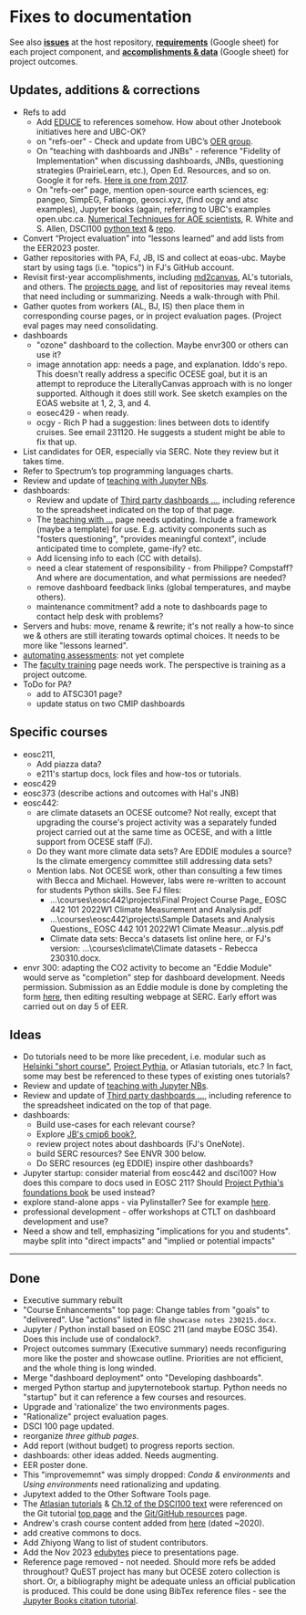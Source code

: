 # Fixes to documentation

See also **[issues](https://github.com/eoas-ubc/eoas-ubc.github.io/issues)** at the host repository, **[requirements](https://docs.google.com/spreadsheets/d/1DL2YDthzEbZijx35nVyveSstU5frQdzA/edit#gid=173746334)** (Google sheet) for each project component, and **[accomplishments & data](https://docs.google.com/spreadsheets/d/1BUk1_FHItUgzuyg2aJ-dX6XpMABmFSPe/edit#gid=979565415)** (Google sheet) for project outcomes.

## Updates, additions & corrections

* Refs to add
  * Add [EDUCE](https://educe-ubc.github.io/about.html) to references somehow. How about other Jnotebook initiatives here and UBC-OK?
  * on "refs-oer" - Check and update from UBC’s [OER group](https://oer.open.ubc.ca/).
  * On "teaching with dashboards and JNBs" - reference "Fidelity of Implementation" when discussing dashboards, JNBs, questioning strategies (PrairieLearn, etc.), Open Ed. Resources, and so on. Google it for refs. [Here is one from 2017](https://www.lifescied.org/doi/10.1187/cbe.16-03-0113).
  * On "refs-oer" page, mention open-source earth sciences, eg: pangeo, SimpEG, Fatiango, geosci.xyz, (find ocgy and atsc examples), Jupyter books (again, referring to UBC's examples open.ubc.ca. [Numerical Techniques for AOE scientists](https://rhwhite.github.io/numeric_2022/), R. White and S. Allen, DSCI100 [python text](https://python.datasciencebook.ca/intro.html)  & [repo](https://github.com/UBC-DSCI/introduction-to-datascience-python).
* Convert “Project evaluation” into “lessons learned” and add lists from the EER2023 poster.
* Gather repositories with PA, FJ, JB, IS and collect at eoas-ubc. Maybe start by using tags (i.e. "topics") in FJ's GitHub account.
* Revisit first-year accomplishments, including [md2canvas](https://github.com/eoas-ubc/md2canvas), AL's tutorials, and others. The [projects page](https://github.com/orgs/eoas-ubc/projects/1), and list of repositories may reveal items that need including or summarizing. Needs a walk-through with Phil.
* Gather quotes from workers (AL, BJ, IS) then place them in corresponding course pages, or in project evaluation pages. (Project eval pages may need consolidating.
* dashboards
  * "ozone" dashboard to the collection. Maybe envr300 or others can use it?
  * image annotation app: needs a page, and explanation. Iddo's repo. This doesn't really address a specific OCESE goal, but it is an attempt to reproduce the LiterallyCanvas approach with is no longer supported. Although it does still work. See sketch examples on the EOAS website at 1, 2, 3, and 4.
  * eosec429 - when ready.
  * ocgy - Rich P had a suggestion: lines between dots to identify cruises. See email 231120. He suggests a student might be able to fix that up.
* List candidates for OER, especially via SERC. Note they review but it takes time.
* Refer to Spectrum’s top programming languages charts. 
* Review and update of [teaching with Jupyter NBs](tut-teachwith-jnbs.md).
* dashboards:
  * Review and update of [Third party dashboards ...](refs-otherapps.md), including reference to the spreadsheet indicated on the top of that page.
  * The [teaching with ...](tut-teachwith-dashboards.md) page needs updating. Include a framework (maybe a template) for use. E.g. activity components such as "fosters questioning", "provides meaningful context", include anticipated time to complete, game-ify? etc.
  * Add licensing info to each (CC with details).
  * need a clear statement of responsibility - from Philippe? Compstaff? And where are documentation, and what permissions are needed? 
  * remove dashboard feedback links (global temperatures, and maybe others).
  * maintenance commitment? add a note to dashboards page to contact help desk with problems?
* Servers and hubs: move, rename & rewrite; it's not really a how-to since we & others are still iterating towards optimal choices. It needs to be more like "lessons learned".
* [automating assessments](openassessment.md): not yet complete
* The [faculty training](facultydev.md) page needs work. The perspective is training as a project outcome.
* ToDo for PA? 
  * add to ATSC301 page?
  * update status on two CMIP dashboards

## Specific courses

* eosc211,
  * Add piazza data?
  * e211's startup docs, lock files and how-tos or tutorials.
* eosc429
* eosc373 (describe actions and outcomes with Hal's JNB)
* eosc442:
  * are climate datasets an OCESE outcome? Not really, except that upgrading the course's project activity was a separately funded project carried out at the same time as OCESE, and with a little support from OCESE staff (FJ).
  * Do they want more climate data sets? Are EDDIE modules a source? Is the climate emergency committee still addressing data sets?
  * Mention labs. Not OCESE work, other than consulting a few times with Becca and Michael. However, labs were re-written to account for students Python skills. See FJ files:
    * ...\courses\eosc442\projects\Final Project Course Page_ EOSC 442 101 2022W1 Climate Measurement and Analysis.pdf
    * ...\courses\eosc442\projects\Sample Datasets and Analysis Questions_ EOSC 442 101 2022W1 Climate Measur...alysis.pdf
    * Climate data sets: Becca's datasets list online here, or FJ's version: ...\courses\climate\Climate datasets - Rebecca 230310.docx.
* envr 300: adapting the CO2 activity to become an "Eddie Module" would serve as "completion" step for dashboard development. Needs permission. Submission as an Eddie module is done by completing the form [here](https://serc.carleton.edu/eddie/participate/contribute_activity.html), then editing resulting webpage at SERC. Early effort was carried out on day 5 of EER.

## Ideas

* Do tutorials need to be more like precedent, i.e. modular such as [Helsinki "short course"](https://autogis-site.readthedocs.io/en/latest/index.html), [Project Pythia](https://projectpythia.org/), or Atlasian tutorials, etc.? In fact, some may best be referenced to these types of existing ones tutorials?
* Review and update of [teaching with Jupyter NBs](tut-teachwith-jnbs.md).
* Review and update of [Third party dashboards ...](refs-otherapps.md), including reference to the spreadsheet indicated on the top of that page.
* dashboards:
  * Build use-cases for each relevant course?
  * Explore [JB's cmip6 book?](https://github.com/fhmjones/cmip6_book),
  * review project notes about dashboards (FJ's OneNote).
  * build SERC resources? See ENVR 300 below.
  * Do SERC resources (eg EDDIE) inspire other dashboards?
* Jupyter startup: consider material from eosc442 and dsci100? How does this compare to docs used in EOSC 211? Should [Project Pythia's foundations book](https://foundations.projectpythia.org/landing-page.html) be used instead?
* explore stand-alone apps - via PyIinstaller? See for example [here](https://www.mssqltips.com/sqlservertip/7608/python-executable-standalone-application/).
* professional development - offer workshops at CTLT on dashboard development and use?
* Need a show and tell, emphasizing "implications for you and students". maybe split into "direct impacts" and "implied or potential impacts"

---

## Done

* Executive summary rebuilt
* "Course Enhancements" top page: Change tables from "goals" to "delivered". Use "actions" listed in file `showcase notes 230215.docx`.
* Jupyter / Python install based on EOSC 211 (and maybe EOSC 354). Does this include use of condalock?.
* Project outcomes summary (Executive summary) needs reconfiguring more like the poster and showcase outline. Priorities are not efficient, and the whole thing is long winded.
* Merge "dashboard deployment" onto "Developing dashboards".
* merged Python startup and jupyternotebook startup. Python needs no "startup" but it can reference a few courses and resources.
* Upgrade and 'rationalize' the two environments pages.
* "Rationalize" project evaluation pages.
* DSCI 100 page updated.
* reorganize *three github pages*.
* Add report (without budget) to progress reports section.
* dashboards: other ideas added. Needs augmenting.
* EER poster done.
* This "improvememnt" was simply dropped: *Conda & environments* and *Using environments* need rationalizing and updating.
* Jupytext added to the Other Software Tools page.
* The [Atlasian tutorials](https://www.atlassian.com/git/tutorials/comparing-workflows) & [Ch.12 of the DSCI100 text](https://python.datasciencebook.ca/version-control.html) were referenced on the Git tutorial [top page](tut-git-github.md) and the [Git/GitHub resources](tut-gitrefs.md) page.
* Andrew's crash course content added from [here](https://github.com/AndrewLoeppky/crash_course/blob/master/coding_crash_course.md) (dated ~2020).
* add creative commons to docs.
* Add Zhiyong Wang to list of student contributors.
* Add the Nov 2023 [edubytes](https://mailchi.mp/ubc/edubytes-newsletter-november2023?e=f1df481e69) piece to presentations page.
* Reference page removed - not needed. Should more refs be added throughout? QuEST project has many but OCESE zotero collection is short. Or, a bibliography might be adequate unless an official publication is produced. This could be done using BibTex reference files - see the [Jupyter Books citation tutorial](https://jupyterbook.org/en/stable/tutorials/references.html).